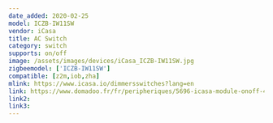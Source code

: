 ```yaml
---
date_added: 2020-02-25
model: ICZB-IW11SW
vendor: iCasa
title: AC Switch
category: switch
supports: on/off
image: /assets/images/devices/iCasa_ICZB-IW11SW.jpg
zigbeemodel: ['ICZB-IW11SW']
compatible: [z2m,iob,zha]
mlink: https://www.icasa.io/dimmersswitches?lang=en
link: https://www.domadoo.fr/fr/peripheriques/5696-icasa-module-onoff-400w-zigbee-7104389273352.html
link2: 
link3: 
---
```

